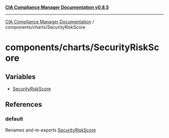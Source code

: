 [**CIA Compliance Manager Documentation v0.8.5**](../../../README.md)

***

[CIA Compliance Manager Documentation](../../../modules.md) / components/charts/SecurityRiskScore

# components/charts/SecurityRiskScore

## Variables

- [SecurityRiskScore](variables/SecurityRiskScore.md)

## References

### default

Renames and re-exports [SecurityRiskScore](variables/SecurityRiskScore.md)
